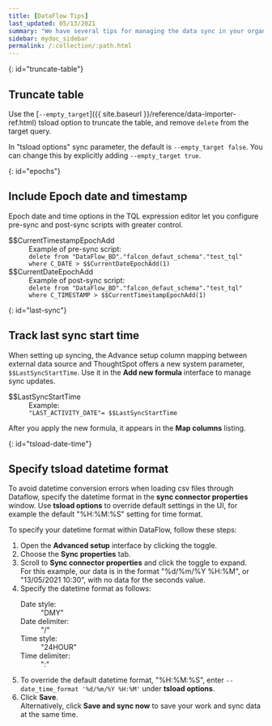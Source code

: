 ```yaml
---
title: [DataFlow Tips]
last_updated: 05/13/2021
summary: "We have several tips for managing the data sync in your organization."
sidebar: mydoc_sidebar
permalink: /:collection/:path.html
---
```


{: id="truncate-table"}
## Truncate table

Use the [`--empty_target`]({{ site.baseurl }}/reference/data-importer-ref.html) tsload option to truncate the table, and remove `delete` from the target query.

In "tsload options" sync parameter, the default is `--empty_target false`. You can change this by explicitly adding `--empty_target true`.

{: id="epochs"}
## Include Epoch date and timestamp

Epoch date and time options in the TQL expression editor let you configure pre-sync and post-sync scripts with greater control.

<dl>
<dlentry id="current-timestamp-epoch">
<dt>$$CurrentTimestampEpochAdd</dt>
<dd>Example of pre-sync script: <br/>
<code>delete from "DataFlow_BD"."falcon_defaut_schema"."test_tql" where C_DATE > $$CurrentDateEpochAdd(1)</code></dd>
</dlentry>

<dlentry id="current-date-epoch">
<dt>$$CurrentDateEpochAdd</dt>
<dd>Example of post-sync script: <br/>
<code>delete from "DataFlow_BD"."falcon_defaut_schema"."test_tql" where C_TIMESTAMP > $$CurrentTimestampEpochAdd(1)</code></dd>
</dlentry>
</dl>

{: id="last-sync"}
## Track last sync start time

When setting up syncing, the Advance setup column mapping between external data source and ThoughtSpot offers a new system parameter, `$$LastSyncStartTime`. Use it in the **Add new formula** interface to manage sync updates.

<dl>
<dlentry id="last-sync-start-time">
<dt>$$LastSyncStartTime</dt>
<dd>Example:<br/>
<code>"LAST_ACTIVITY_DATE"= $$LastSyncStartTime</code></dd>
</dlentry>
</dl>

After you apply the new formula, it appears in the **Map columns** listing.

{: id="tsload-date-time"}
## Specify tsload datetime format

To avoid datetime conversion errors when loading csv files through Dataflow, specify the datetime format in the **sync connector properties** window. Use **tsload options** to override default settings in the UI, for example the default "%H:%M:%S" setting for time format.

To specify your datetime format within DataFlow, follow these steps:
<ol>
<li>Open the <strong>Advanced setup</strong> interface by clicking the toggle.</li>
<li>Choose the <strong>Sync properties</strong> tab.</li>
<li>Scroll to <strong>Sync connector properties</strong> and click the toggle to expand. <br/>
For this example, our data is in the format "%d/%m/%Y %H:%M", or "13/05/2021 10:30", with no data for the seconds value.</li>
<li>Specify the datetime format as follows:
<dl>
<dlentry><dt>Date style:</dt> <dd>"DMY"</dd></dlentry>
<dlentry><dt>Date delimiter:</dt> <dd>"/"</dd></dlentry>
<dlentry><dt>Time style:</dt> <dd>"24HOUR"</dd></dlentry>
<dlentry><dt>Time delimiter:</dt> <dd>":"</dd></dlentry>
</dl>
<li>To override the default datetime format, "%H:%M:%S", enter <code>--date_time_format '%d/%m/%Y %H:%M'</code> under <strong>tsload options</strong>.</li>
<li>Click <strong>Save</strong>. <br/> Alternatively, click <strong>Save and sync now</strong> to save your work and sync data at the same time.</li>
</ol>
